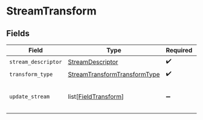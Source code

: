 # StreamTransform


## Fields

| Field                                                                               | Type                                                                                | Required                                                                            | Description                                                                         |
| ----------------------------------------------------------------------------------- | ----------------------------------------------------------------------------------- | ----------------------------------------------------------------------------------- | ----------------------------------------------------------------------------------- |
| `stream_descriptor`                                                                 | [StreamDescriptor](../../models/shared/streamdescriptor.md)                         | :heavy_check_mark:                                                                  | N/A                                                                                 |
| `transform_type`                                                                    | [StreamTransformTransformType](../../models/shared/streamtransformtransformtype.md) | :heavy_check_mark:                                                                  | N/A                                                                                 |
| `update_stream`                                                                     | list[[FieldTransform](../../models/shared/fieldtransform.md)]                       | :heavy_minus_sign:                                                                  | list of field transformations. order does not matter.                               |